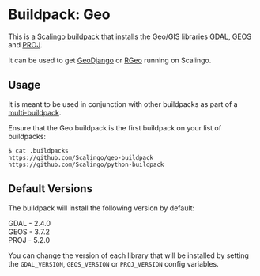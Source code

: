 # Buildpack: Geo

This is a [Scalingo
buildpack](https://doc.scalingo.com/platform/deployment/buildpacks/intro) that
installs the Geo/GIS libraries [GDAL](https://www.gdal.org/),
[GEOS](https://trac.osgeo.org/geos/) and [PROJ](https://proj4.org/).

It can be used to get
[GeoDjango](https://docs.djangoproject.com/en/2.1/ref/contrib/gis/) or
[RGeo](https://github.com/rgeo/rgeo) running on Scalingo.

Usage
-----

 It is meant to be used in conjunction with other buildpacks as part of a
 [multi-buildpack](https://doc.scalingo.com/platform/deployment/buildpacks/multi).

Ensure that the Geo buildpack is the first buildpack on your list of buildpacks:

```
$ cat .buildpacks
https://github.com/Scalingo/geo-buildpack
https://github.com/Scalingo/python-buildpack
```

Default Versions
----------------

The buildpack will install the following version by default:

GDAL - 2.4.0</br>
GEOS - 3.7.2</br>
PROJ - 5.2.0</br>

You can change the version of each library that will be installed by setting the
`GDAL_VERSION`, `GEOS_VERSION` or `PROJ_VERSION` config variables.
